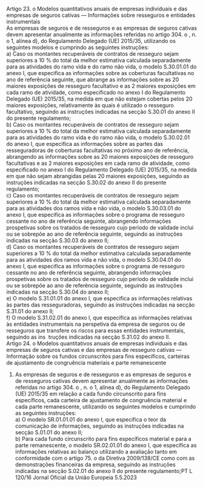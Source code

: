  
Artigo 23.  o 
Modelos quantitativos anuais de empresas individuais e das empresas de seguros cativas — Informações sobre 
resseguros e entidades instrumentais  
As empresas de seguros e de resseguros e as empresas de seguros cativas devem apresentar anualmente as informações 
referidas no artigo 304.  o , n.  o 1, alínea d), do Regulamento Delegado (UE) 2015/35, utilizando os seguintes modelos e 
cumprindo as seguintes instruções:  
a) Caso os montantes recuperáveis de contratos de resseguro sejam superiores a 10 % do total da melhor estimativa 
calculada separadamente para as atividades do ramo vida e do ramo não vida, o modelo S.30.01.01 do anexo I, que 
especifica as informações sobre as coberturas facultativas no ano de referência seguinte, que abrange as informações 
sobre as 20 maiores exposições de resseguro facultativo e as 2 maiores exposições em cada ramo de atividade, como 
especificado no anexo I do Regulamento Delegado (UE) 2015/35, na medida em que não estejam cobertas pelos 20 
maiores exposições, relativamente às quais é utilizado o resseguro facultativo, seguindo as instruções indicadas na 
secção S.30.01 do anexo II do presente regulamento;  
b) Caso os montantes recuperáveis de contratos de resseguro sejam superiores a 10 % do total da melhor estimativa 
calculada separadamente para as atividades do ramo vida e do ramo não vida, o modelo S.30.02.01 do anexo I, que 
especifica as informações sobre as partes das resseguradoras de coberturas facultativas no próximo ano de referência, 
abrangendo as informações sobre as 20 maiores exposições de resseguro facultativas e as 2 maiores exposições em 
cada ramo de atividade, como especificado no anexo I do Regulamento Delegado (UE) 2015/35, na medida em que 
não sejam abrangidas pelas 20 maiores exposições, seguindo as instruções indicadas na secção S.30.02 do anexo II 
do presente regulamento;  
c) Caso os montantes recuperáveis de contratos de resseguro sejam superiores a 10 % do total da melhor estimativa 
calculada separadamente para as atividades dos ramos vida e não vida, o modelo S.30.03.01 do anexo I, que 
especifica as informações sobre o programa de resseguro cessante no ano de referência seguinte, abrangendo 
informações prospetivas sobre os tratados de resseguro cujo período de validade inclui ou se sobrepõe ao ano de 
referência seguinte, seguindo as instruções indicadas na secção S.30.03 do anexo II;  
d) Caso os montantes recuperáveis de contratos de resseguro sejam superiores a 10 % do total da melhor estimativa 
calculada separadamente para as atividades dos ramos vida e não vida, o modelo S.30.04.01 do anexo I, que 
especifica as informações sobre o programa de resseguro cessante no ano de referência seguinte, abrangendo 
informações prospetivas sobre os tratados de resseguro cujo período de validade inclui ou se sobrepõe ao ano de 
referência seguinte, seguindo as instruções indicadas na secção S.30.04 do anexo II;  
e) O modelo S.31.01.01 do anexo I, que especifica as informações relativas às partes das resseguradoras, seguindo as 
instruções indicadas na secção S.31.01 do anexo II;  
f) O modelo S.31.02.01 do anexo I, que especifica as informações relativas às entidades instrumentais na perspetiva da 
empresa de seguros ou de resseguros que transfere os riscos para essas entidades instrumentais, seguindo as ins ­
truções indicadas na secção S.31.02 do anexo II.  
Artigo 24.  o 
Modelos quantitativos anuais de empresas individuais e das empresas de seguros cativas e das empresas de 
resseguro cativas — Informação sobre os fundos circunscritos para fins específicos, carteiras de ajustamento de 
congruência materiais e parte remanescente  
1. As empresas de seguros e de resseguros e as empresas de seguros e de resseguros cativas devem apresentar 
anualmente as informações referidas no artigo 304.  o , n.  o 1, alínea d), do Regulamento Delegado (UE) 2015/35 em 
relação a cada fundo circunscrito para fins específicos, cada carteira de ajustamento de congruência material e cada parte 
remanescente, utilizando os seguintes modelos e cumprindo as seguintes instruções:  
a) O modelo SR.01.01.01 do anexo I, que especifica o teor da comunicação de informações, seguindo as instruções 
indicadas na secção S.01.01 do anexo II;  
b) Para cada fundo circunscrito para fins específicos material e para a parte remanescente, o modelo SR.02.01.01 do 
anexo I, que especifica as informações relativas ao balanço utilizando a avaliação tanto em conformidade com o 
artigo 75.  o da Diretiva 2009/138/CE como com as demonstrações financeiras da empresa, seguindo as instruções 
indicadas na secção S.02.01 do anexo II do presente regulamento;PT  L 120/16 Jornal Oficial da União Europeia 5.5.2023